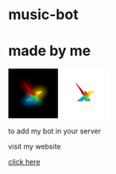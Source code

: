 # music-bot
<h1>made by me</h1>
<img src="logo2.png" width="100" 
     height="100" > <img src="logo.png" width="100" 
     height="100" >


<p>to add my bot in your server</p>
<p>visit my website</p>
<a href ="https://abhinavdatta.github.io/music-bot/">click here</a>
